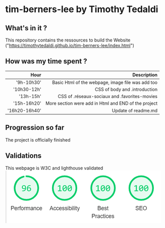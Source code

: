 # tim-berners-lee by Timothy Tedaldi

## What's in it ?

This repository contains the ressources to build the Website ("https://timothytedaldi.github.io/tim-berners-lee/index.html") 

## How was my time spent ?

| Hour | Description |
|-------:| -----------:|
|'9h-10h30'| Basic Html of the webpage, image file was add too |
|'10h30-12h'| CSS of body and .introduction |
|'13h-15h'| CSS of .réseaux-sociaux and .favorites-movies |
|'15h-16h20'| More section were add in Html and END of the project |
|'16h20-16h40'| Update of readme.md |

## Progression so far

The project is officially finished

## Validations

This webpage is W3C and lighthouse validated
![lighthouse validation](image/lightousevalidated.PNG "lighthouse validation")
